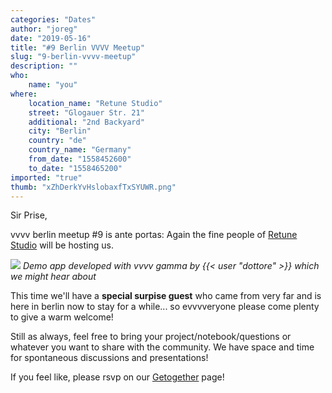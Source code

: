 ```yaml
---
categories: "Dates"
author: "joreg"
date: "2019-05-16"
title: "#9 Berlin VVVV Meetup"
slug: "9-berlin-vvvv-meetup"
description: ""
who: 
    name: "you"
where: 
    location_name: "Retune Studio"
    street: "Glogauer Str. 21"
    additional: "2nd Backyard"
    city: "Berlin"
    country: "de"
    country_name: "Germany"
    from_date: "1558452600"
    to_date: "1558465200"
imported: "true"
thumb: "xZhDerkYvHslobaxfTxSYUWR.png"
---
```



Sir Prise,

vvvv berlin meetup #9 is ante portas: Again the fine people of [Retune Studio](http://retune.de) will be hosting us.

![](xZhDerkYvHslobaxfTxSYUWR.png)
*Demo app developed with vvvv gamma by {{< user "dottore" >}} which we might hear about*

This time we'll have a **special surpise guest** who came from very far and is here in berlin now to stay for a while... so evvvveryone please come plenty to give a warm welcome!

Still as always, feel free to bring your project/notebook/questions or whatever you want to share with the community. We have space and time for spontaneous discussions and presentations!

If you feel like, please rsvp on our [Getogether](https://gettogether.community/events/1372/vvvv-berlin-meetup-9/) page!